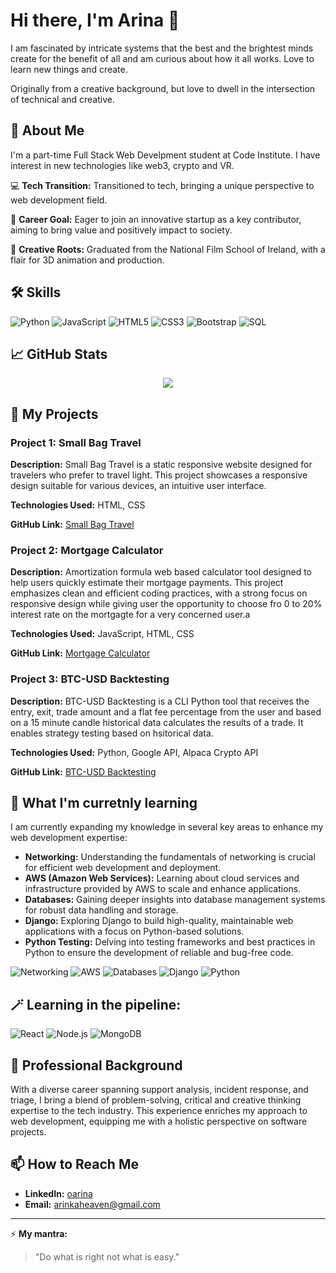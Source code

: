 # Hi there, I'm Arina 👋
I am fascinated by intricate systems that the best and the brightest minds create for the benefit of all and am curious about how it all works. Love to learn new things and create.

Originally from a creative background, but love to dwell in the intersection of technical and creative.

## 🚀 About Me
I'm a part-time Full Stack Web Develpment student at Code Institute. I have interest in new technologies like web3, crypto and VR. 

💻 **Tech Transition:** Transitioned to tech, bringing a unique perspective to web development field.

🎯 **Career Goal:** Eager to join an innovative startup as a key contributor, aiming to bring value and positively impact to society.

🎨 **Creative Roots:** Graduated from the National Film School of Ireland, with a flair for 3D animation and production.

## 🛠 Skills
![Python](https://img.shields.io/badge/Python-3776AB?style=for-the-badge&logo=python&logoColor=white)
![JavaScript](https://img.shields.io/badge/JavaScript-323330?style=for-the-badge&logo=javascript&logoColor=F7DF1E)
![HTML5](https://img.shields.io/badge/HTML5-E34F26?style=for-the-badge&logo=html5&logoColor=white)
![CSS3](https://img.shields.io/badge/CSS3-1572B6?style=for-the-badge&logo=css3&logoColor=white)
![Bootstrap](https://img.shields.io/badge/Bootstrap-563D7C?style=for-the-badge&logo=bootstrap&logoColor=white)
![SQL](https://img.shields.io/badge/SQL-4479A1?style=for-the-badge&logo=postgresql&logoColor=white)

## 📈 GitHub Stats
<div align="center">
  <a href="https://github.com/oarina">
    <img src="https://github-readme-stats.vercel.app/api/top-langs/?username=oarina&theme=gruvbox" />
  </a>
</div>


## 💼 My Projects

### Project 1: Small Bag Travel
**Description:** Small Bag Travel is a static responsive website designed for travelers who prefer to travel light. This project showcases a responsive design suitable for various devices, an intuitive user interface.

**Technologies Used:** HTML, CSS

**GitHub Link:** [Small Bag Travel](https://github.com/oarina/small-bag-travel)


### Project 2: Mortgage Calculator
**Description:** Amortization formula web based calculator tool designed to help users quickly estimate their mortgage payments. This project emphasizes clean and efficient coding practices, with a strong focus on responsive design while giving user the opportunity to choose fro 0 to 20% interest rate on the mortgagte for a very concerned user.a

**Technologies Used:** JavaScript, HTML, CSS 

**GitHub Link:** [Mortgage Calculator](https://github.com/oarina/mortgage-calculator/blob/main/REDME.md)


### Project 3: BTC-USD Backtesting
**Description:** BTC-USD Backtesting is a CLI Python tool that receives the entry, exit, trade amount and a flat fee percentage from the user and based on a 15 minute candle historical data calculates the results of a trade. It enables strategy testing based on hsitorical data.

**Technologies Used:** Python, Google API, Alpaca Crypto API

**GitHub Link:** [BTC-USD Backtesting](https://github.com/oarina/btc-usd-backtesting)



## 🌱  What I'm curretnly learning

I am currently expanding my knowledge in several key areas to enhance my web development expertise:

- **Networking:** Understanding the fundamentals of networking is crucial for efficient web development and deployment.
- **AWS (Amazon Web Services):** Learning about cloud services and infrastructure provided by AWS to scale and enhance applications.
- **Databases:** Gaining deeper insights into database management systems for robust data handling and storage.
- **Django:** Exploring Django to build high-quality, maintainable web applications with a focus on Python-based solutions.
- **Python Testing:** Delving into testing frameworks and best practices in Python to ensure the development of reliable and bug-free code.

![Networking](https://img.shields.io/badge/Networking-009688?style=for-the-badge&logo=network&logoColor=white)
![AWS](https://img.shields.io/badge/AWS-232F3E?style=for-the-badge&logo=amazonaws&logoColor=white)
![Databases](https://img.shields.io/badge/Databases-4267B2?style=for-the-badge&logo=database&logoColor=white)
![Django](https://img.shields.io/badge/Django-092E20?style=for-the-badge&logo=django&logoColor=green)
![Python](https://img.shields.io/badge/Python%20Testing-3776AB?style=for-the-badge&logo=python&logoColor=yellow)


 ## 🪄 Learning in the pipeline:

![React](https://img.shields.io/badge/React-20232A?style=for-the-badge&logo=react&logoColor=61DAFB)
![Node.js](https://img.shields.io/badge/Node.js-43853D?style=for-the-badge&logo=node-dot-js&logoColor=white)
![MongoDB](https://img.shields.io/badge/MongoDB-47A248?style=for-the-badge&logo=mongodb&logoColor=white)


## 🌟 Professional Background

With a diverse career spanning support analysis, incident response, and triage, I bring a blend of problem-solving, critical and creative thinking expertise to the tech industry. This experience enriches my approach to web development, equipping me with a holistic perspective on software projects.



## 📫 How to Reach Me
- **LinkedIn:** [oarina](https://www.linkedin.com/in/oarina/)
- **Email:** arinkaheaven@gmail.com

---

⚡ **My mantra:** 

> "Do what is right not what is easy."

